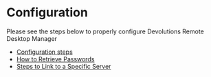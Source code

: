 [title]: # (Configuration)
[tags]: # (introduction)
[priority]: # (100)
# Configuration

Please see the steps below to properly configure Devolutions Remote Desktop Manager

   * [Configuration steps](configuration-steps.md)
   * [How to Retrieve Passwords](retrieve-passwords.md)
   * [Steps to Link to a Specific Server](link-server.md)
